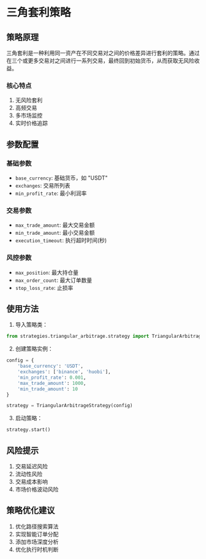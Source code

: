# 三角套利策略

## 策略原理

三角套利是一种利用同一资产在不同交易对之间的价格差异进行套利的策略。通过在三个或更多交易对之间进行一系列交易，最终回到初始货币，从而获取无风险收益。

### 核心特点

1. 无风险套利
2. 高频交易
3. 多市场监控
4. 实时价格追踪

## 参数配置

### 基础参数

- `base_currency`: 基础货币，如 "USDT"
- `exchanges`: 交易所列表
- `min_profit_rate`: 最小利润率

### 交易参数

- `max_trade_amount`: 最大交易金额
- `min_trade_amount`: 最小交易金额
- `execution_timeout`: 执行超时时间(秒)

### 风控参数

- `max_position`: 最大持仓量
- `max_order_count`: 最大订单数量
- `stop_loss_rate`: 止损率

## 使用方法

1. 导入策略类：
```python
from strategies.triangular_arbitrage.strategy import TriangularArbitrageStrategy
```

2. 创建策略实例：
```python
config = {
    'base_currency': 'USDT',
    'exchanges': ['binance', 'huobi'],
    'min_profit_rate': 0.001,
    'max_trade_amount': 1000,
    'min_trade_amount': 10
}

strategy = TriangularArbitrageStrategy(config)
```

3. 启动策略：
```python
strategy.start()
```

## 风险提示

1. 交易延迟风险
2. 流动性风险
3. 交易成本影响
4. 市场价格波动风险

## 策略优化建议

1. 优化路径搜索算法
2. 实现智能订单分配
3. 添加市场深度分析
4. 优化执行时机判断